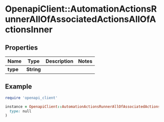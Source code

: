 # OpenapiClient::AutomationActionsRunnerAllOfAssociatedActionsAllOfActionsInner

## Properties

| Name | Type | Description | Notes |
| ---- | ---- | ----------- | ----- |
| **type** | **String** |  |  |

## Example

```ruby
require 'openapi_client'

instance = OpenapiClient::AutomationActionsRunnerAllOfAssociatedActionsAllOfActionsInner.new(
  type: null
)
```

